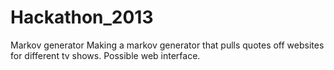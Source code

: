 Hackathon_2013
==============

Markov generator
Making a markov generator that pulls quotes off websites for different tv shows. Possible web interface.
